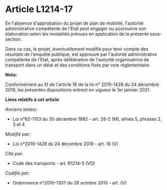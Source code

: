 # Article L1214-17

En l'absence d'approbation du projet de   plan de mobilité, l'autorité administrative compétente de l'Etat peut engager ou
poursuivre son élaboration selon les modalités prévues en application de la présente sous-section. 

Dans ce cas, le projet, éventuellement modifié pour tenir compte des résultats de l'enquête publique, est approuvé par
l'autorité administrative compétente de l'Etat, après délibération de l'autorité organisatrice de transport dans un délai et
des conditions fixés par voie réglementaire.

**Nota:**

Conformément au XI de l'article 16 de la loi n° 2019-1428 du 24 décembre 2019, les présentes dispositions entrent en vigueur
le 1er janvier 2021.

**Liens relatifs à cet article**

_Anciens textes_:

  - Loi n°82-1153 du 30 décembre 1982 - art. 28-2 (M), alinéa 5, phrases 2, 3 et 4

_Modifié par_:

  - Loi n°2019-1428 du 24 décembre 2019 - art. 16 (V)

_Cité par_:

  - Code des transports - art. R1214-5 (VD)

_Codifié par_:

  - Ordonnance n°2010-1307 du 28 octobre 2010 - art. (V)
